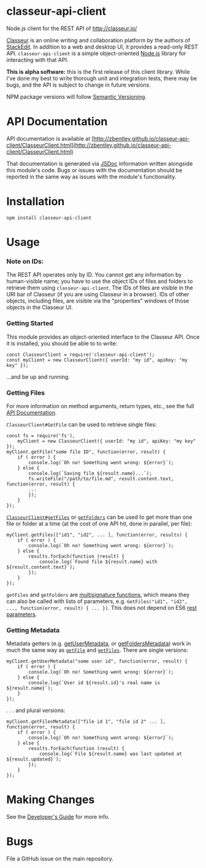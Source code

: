 # classeur-api-client

Node.js client for the REST API of http://classeur.io/

[Classeur](http://classeur.io/) is an online writing and collaboration platform by the authors of [StackEdit](https://stackedit.io/). In addition to a web and desktop UI, it provides a read-only REST API. `classeur-api-client` is a simple object-oriented [Node.js](https://nodejs.org) library for interacting with that API.

**This is alpha software:** this is the first release of this client library. While I've done my best to write thorough unit and integration tests, there may be bugs, and the API is subject to change in future versions.

NPM package versions will follow [Semantic Versioning](http://semver.org/).

# API Documentation

API documentation is available at [http://zbentley.github.io/classeur-api-client/ClasseurClient.html](http://zbentley.github.io/classeur-api-client/ClasseurClient.html)

That documentation is generated via [JSDoc](http://usejsdoc.org/) information written alongside this module's code. Bugs or issues with the documentation should be reported in the same way as issues with the module's functionality.

# Installation

    npm install classeur-api-client

# Usage

### Note on IDs:

The REST API operates only by ID. You cannot get any information by human-visible name; you have to use the object IDs of files and folders to retrieve them using `classeur-api-client`. The IDs of files are visible in the URI bar of Classeur (if you are using Classeur in a browser). IDs of other objects, including files, are visible via the "properties" windows of those objects in the Classeur UI.

### Getting Started

This module provides an object-oriented interface to the Classeur API. Once it is installed, you should be able to to write:

    const ClasseurClient = require('classeur-api-client');
    const myClient = new ClasseurClient({ userId: "my id", apiKey: "my key" });

...and be up and running.

### Getting Files

For more information on method arguments, return types, etc., see the full [API Documentation](TODO).

`ClasseurClient#GetFile` can be used to retrieve single files:

    const fs = require('fs'),
	    myClient = new ClasseurClient({ userId: "my id", apiKey: "my key" });
	myClient.getFile("some file ID", function(error, result) {
		if ( error ) {
			console.log(`Oh no! Something went wrong: ${error}`);
		} else {
			console.log(`Saving file ${result.name}...`);
			fs.writeFile("/path/to/file.md", result.content.text, function(error, result) {
			...
			});
		}
	});

[`ClasseurClient#getFiles`](TODO) or [`getFolders`](TODO) can be used to get more than one file or folder at a time (at the cost of one API hit, done in parallel, per file):

	myClient.getFiles(["id1", "id2", ... ], function(error, results) {
		if ( error ) {
			console.log(`Oh no! Something went wrong: ${error}`);
		} else {
			results.forEach(function (result) {
				console.log(`Found file ${result.name} with ${result.content.text}`);
			});
		}
	});

`getFiles` and `getFolders` are [multisignature functions](TODO), which means they can also be called with lists of parameters, e.g. `GetFiles("id1", "id2", ..., function(error, result) { ... })`. This does not depend on ES6 [rest parameters](https://nodejs.org/en/docs/es6/#which-features-are-behind-the-es_staging-flag). 

### Getting Metadata

Metadata getters (e.g. [getUserMetadata](TODO), or [getFoldersMetadata](TODO)) work in much the same way as [`getFile`](TODO) and [`getFiles`](TODO). There are single versions:

	myClient.getUserMetadata("some user id", function(error, result) {
		if ( error ) {
			console.log(`Oh no! Something went wrong: ${error}`);
		} else {
			console.log(`User id ${result.id}'s real name is ${result.name}`);
		}
	});

. . . and plural versions:

    myClient.getFilesMetadata(["file id 1", "file id 2" ... ], function(error, result) {
		if ( error ) {
			console.log(`Oh no! Something went wrong: ${error}`);
		} else {
			results.forEach(function (result) {
				console.log(`File ${result.name} was last updated at ${result.updated}`);
			});
		}
	});

# Making Changes

See the [Developer's Guide](doc/DeveloperGuide.md) for more info.

# Bugs

File a GitHub issue on the main repository.